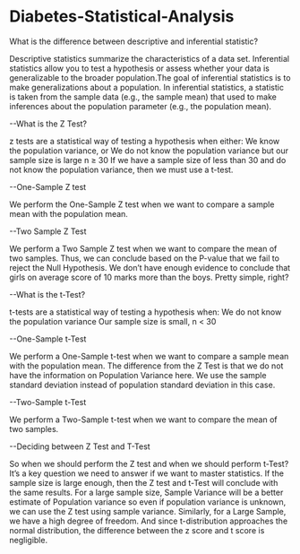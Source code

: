 # Diabetes-Statistical-Analysis

What is the difference between descriptive and inferential statistic?

Descriptive statistics summarize the characteristics of a data set. Inferential statistics allow you to test a hypothesis or assess whether your data is generalizable to the broader population.The goal of inferential statistics is to make generalizations about a population. In inferential statistics, a statistic is taken from the sample data (e.g., the sample mean) that used to make inferences about the population parameter (e.g., the population mean).




--What is the Z Test?

z  tests are a statistical way of testing a hypothesis when either:
We know the population variance, or We do not know the population variance but our sample size is large n ≥ 30
If we have a sample size of less than 30 and do not know the population variance, then we must use a t-test.


--One-Sample Z test

We perform the One-Sample Z test when we want to compare a sample mean with the population mean.


--Two Sample Z Test

We perform a Two Sample Z test when we want to compare the mean of two samples.
Thus, we can conclude based on the P-value that we fail to reject the Null Hypothesis. We don’t have enough evidence to conclude that girls on average score of 10 marks more than the boys. Pretty simple, right?


--What is the t-Test?

t-tests are a statistical way of testing a hypothesis when:
We do not know the population variance
Our sample size is small, n < 30


--One-Sample t-Test

We perform a One-Sample t-test when we want to compare a sample mean with the population mean. The difference from the Z Test is that we do not have the information on Population Variance here. We use the sample standard deviation instead of population standard deviation in this case.


--Two-Sample t-Test

We perform a Two-Sample t-test when we want to compare the mean of two samples.


--Deciding between Z Test and T-Test

So when we should perform the Z test and when we should perform t-Test? It’s a key question we need to answer if we want to master statistics.
If the sample size is large enough, then the Z test and t-Test will conclude with the same results. For a large sample size, Sample Variance will be a better estimate of Population variance so even if population variance is unknown, we can use the Z test using sample variance.
Similarly, for a Large Sample, we have a high degree of freedom. And since t-distribution approaches the normal distribution, the difference between the z score and t score is negligible.
